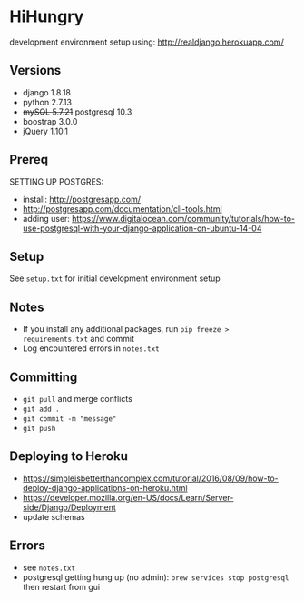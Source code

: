# HiHungry
development environment setup using: http://realdjango.herokuapp.com/

## Versions
- django 1.8.18
- python 2.7.13
- ~~mySQL 5.7.21~~ postgresql 10.3
- boostrap 3.0.0
- jQuery 1.10.1

## Prereq
SETTING UP POSTGRES:
- install: http://postgresapp.com/
- http://postgresapp.com/documentation/cli-tools.html
- adding user: https://www.digitalocean.com/community/tutorials/how-to-use-postgresql-with-your-django-application-on-ubuntu-14-04

## Setup
See `setup.txt` for initial development environment setup

## Notes
- If you install any additional packages, run `pip freeze > requirements.txt` and commit
- Log encountered errors in `notes.txt`

## Committing
- `git pull` and merge conflicts
- `git add .`
- `git commit -m "message"`
- `git push`

## Deploying to Heroku
- https://simpleisbetterthancomplex.com/tutorial/2016/08/09/how-to-deploy-django-applications-on-heroku.html
- https://developer.mozilla.org/en-US/docs/Learn/Server-side/Django/Deployment
- update schemas

## Errors
- see `notes.txt`
- postgresql getting hung up (no admin): `brew services stop postgresql` then restart from gui
